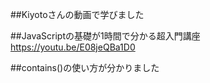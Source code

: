 ##Kiyotoさんの動画で学びました

##JavaScriptの基礎が1時間で分かる超入門講座
https://youtu.be/E08jeQBa1D0

##contains()の使い方が分かりました

